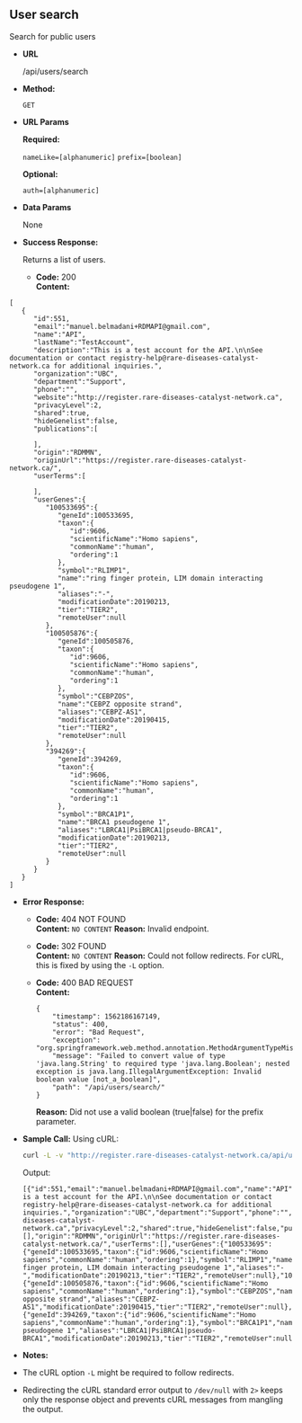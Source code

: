 **User search**
----
  Search for public users

* **URL**

  /api/users/search

* **Method:**
  
  `GET`
  
*  **URL Params**

   **Required:**
   
   `nameLike=[alphanumeric]`
   `prefix=[boolean]`

   **Optional:**
 
   `auth=[alphanumeric]`

* **Data Params**

  None

* **Success Response:**
  
  Returns a list of users.

  * **Code:** 200 <br />
    **Content:** 
```
[
   {
      "id":551,
      "email":"manuel.belmadani+RDMAPI@gmail.com",
      "name":"API",
      "lastName":"TestAccount",
      "description":"This is a test account for the API.\n\nSee documentation or contact registry-help@rare-diseases-catalyst-network.ca for additional inquiries.",
      "organization":"UBC",
      "department":"Support",
      "phone":"",
      "website":"http://register.rare-diseases-catalyst-network.ca",
      "privacyLevel":2,
      "shared":true,
      "hideGenelist":false,
      "publications":[

      ],
      "origin":"RDMMN",
      "originUrl":"https://register.rare-diseases-catalyst-network.ca/",
      "userTerms":[

      ],
      "userGenes":{
         "100533695":{
            "geneId":100533695,
            "taxon":{
               "id":9606,
               "scientificName":"Homo sapiens",
               "commonName":"human",
               "ordering":1
            },
            "symbol":"RLIMP1",
            "name":"ring finger protein, LIM domain interacting pseudogene 1",
            "aliases":"-",
            "modificationDate":20190213,
            "tier":"TIER2",
            "remoteUser":null
         },
         "100505876":{
            "geneId":100505876,
            "taxon":{
               "id":9606,
               "scientificName":"Homo sapiens",
               "commonName":"human",
               "ordering":1
            },
            "symbol":"CEBPZOS",
            "name":"CEBPZ opposite strand",
            "aliases":"CEBPZ-AS1",
            "modificationDate":20190415,
            "tier":"TIER2",
            "remoteUser":null
         },
         "394269":{
            "geneId":394269,
            "taxon":{
               "id":9606,
               "scientificName":"Homo sapiens",
               "commonName":"human",
               "ordering":1
            },
            "symbol":"BRCA1P1",
            "name":"BRCA1 pseudogene 1",
            "aliases":"LBRCA1|PsiBRCA1|pseudo-BRCA1",
            "modificationDate":20190213,
            "tier":"TIER2",
            "remoteUser":null
         }
      }
   }
]
```
 
* **Error Response:**

  * **Code:** 404 NOT FOUND <br />
    **Content:** `NO CONTENT`
    **Reason:** Invalid endpoint.

  * **Code:** 302 FOUND <br />
    **Content:** `NO CONTENT`
    **Reason:** Could not follow redirects. For cURL, this is fixed by using the `-L` option.

  * **Code:** 400 BAD REQUEST <br />
    **Content:** 
    ```
    {
        "timestamp": 1562186167149,
        "status": 400,
        "error": "Bad Request",
        "exception": "org.springframework.web.method.annotation.MethodArgumentTypeMismatchException",
        "message": "Failed to convert value of type 'java.lang.String' to required type 'java.lang.Boolean'; nested exception is java.lang.IllegalArgumentException: Invalid boolean value [not_a_boolean]",
        "path": "/api/users/search/"
    }
    ```
    **Reason:** Did not use a valid boolean (true|false) for the prefix parameter.

* **Sample Call:**
    Using cURL:
  ```bash
  curl -L -v "http://register.rare-diseases-catalyst-network.ca/api/users/search/?nameLike=TestAccount&prefix=false" 2> /dev/null 
  ```
  
    Output:
    ```
    [{"id":551,"email":"manuel.belmadani+RDMAPI@gmail.com","name":"API","lastName":"TestAccount","description":"This is a test account for the API.\n\nSee documentation or contact registry-help@rare-diseases-catalyst-network.ca for additional inquiries.","organization":"UBC","department":"Support","phone":"","website":"http://register.rare-diseases-catalyst-network.ca","privacyLevel":2,"shared":true,"hideGenelist":false,"publications":[],"origin":"RDMMN","originUrl":"https://register.rare-diseases-catalyst-network.ca/","userTerms":[],"userGenes":{"100533695":{"geneId":100533695,"taxon":{"id":9606,"scientificName":"Homo sapiens","commonName":"human","ordering":1},"symbol":"RLIMP1","name":"ring finger protein, LIM domain interacting pseudogene 1","aliases":"-","modificationDate":20190213,"tier":"TIER2","remoteUser":null},"100505876":{"geneId":100505876,"taxon":{"id":9606,"scientificName":"Homo sapiens","commonName":"human","ordering":1},"symbol":"CEBPZOS","name":"CEBPZ opposite strand","aliases":"CEBPZ-AS1","modificationDate":20190415,"tier":"TIER2","remoteUser":null},"394269":{"geneId":394269,"taxon":{"id":9606,"scientificName":"Homo sapiens","commonName":"human","ordering":1},"symbol":"BRCA1P1","name":"BRCA1 pseudogene 1","aliases":"LBRCA1|PsiBRCA1|pseudo-BRCA1","modificationDate":20190213,"tier":"TIER2","remoteUser":null}}}]
    ```

* **Notes:**
* The cURL option `-L` might be required to follow redirects.
* Redirecting the cURL standard error output to `/dev/null` with `2>` keeps only the response object and prevents cURL messages from mangling the output.